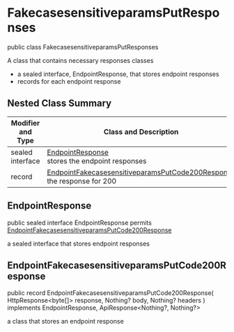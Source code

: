 # FakecasesensitiveparamsPutResponses

public class FakecasesensitiveparamsPutResponses

A class that contains necessary responses classes
- a sealed interface, EndpointResponse, that stores endpoint responses
- records for each endpoint response

## Nested Class Summary
| Modifier and Type | Class and Description |
| ----------------- | --------------------- |
| sealed interface | [EndpointResponse](#endpointresponse)<br> stores the endpoint responses |
| record | [EndpointFakecasesensitiveparamsPutCode200Response](#endpointfakecasesensitiveparamsputcode200response)<br> the response for 200 |

## EndpointResponse
public sealed interface EndpointResponse permits<br>
[EndpointFakecasesensitiveparamsPutCode200Response](#endpointfakecasesensitiveparamsputcode200response)

a sealed interface that stores endpoint responses

## EndpointFakecasesensitiveparamsPutCode200Response
public record EndpointFakecasesensitiveparamsPutCode200Response(
    HttpResponse<byte[]> response,
    Nothing? body,
    Nothing? headers
) implements EndpointResponse, ApiResponse<Nothing?, Nothing?><br>

a class that stores an endpoint response

